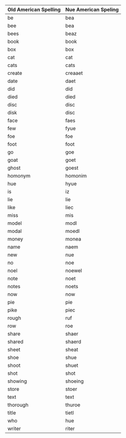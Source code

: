 | Old American Spelling  | Nue American Speling |
| --- | --- |
| be | bea |
| bee | bea |
| bees | beaz |
| book | book |
| box | box |
| cat | cat |
| cats | cats |
| create | creaaet |
| date | daet |
| did | did |
| died | died |
| disc | disc |
| disk | disc |
| face | faes |
| few | fyue |
| foe | foe |
| foot | foot |
| go | goe |
| goat | goet |
| ghost | goest |
| homonym | homonim |
| hue | hyue |
| is | iz |
| lie | lie |
| like | liec |
| miss | mis |
| model | modl |
| modal | moedl |
| money | monea | 
| name | naem |
| new | nue |
| no | noe |
| noel | noewel |
| note | noet |
| notes | noets |
| now | now |
| pie | pie |
| pike | piec |
| rough | ruf |
| row | roe |
| share | shaer |
| shared | shaerd |
| sheet | sheat |
| shoe | shue |
| shoot | shuet |
| shot | shot |
| showing | shoeing |
| store | stoer |
| text | text |
| thorough | thuroe | 
| title | tietl |
| who | hue | 
| writer | riter |
